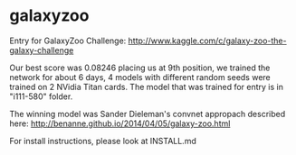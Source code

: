 galaxyzoo
=========

Entry for GalaxyZoo Challenge:
http://www.kaggle.com/c/galaxy-zoo-the-galaxy-challenge

Our best score was 0.08246 placing us at 9th position, we trained the network for about 6 days, 4 models with different random seeds were trained on 2 NVidia Titan cards.
The model that was trained for entry is in "i111-580" folder.

The winning model was Sander Dieleman's convnet appropach described here: http://benanne.github.io/2014/04/05/galaxy-zoo.html

For install instructions, please look at INSTALL.md

